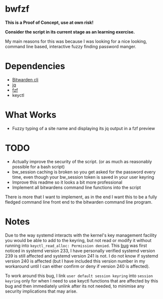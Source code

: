# bwfzf

**This is a Proof of Concept, use at own risk!**

**Consider the script in its current stage as an learning exercise.**

My main reasons for this was because I was looking for a nice looking, command
line based, interactive fuzzy finding password manger.

# Dependencies
* [Bitwarden cli](https://github.com/bitwarden/cli)
* [jq](https://github.com/stedolan/jq)
* [fzf](https://github.com/junegunn/fzf)
* keyctl

# What Works
* Fuzzy typing of a site name and displaying its jq output in a fzf preview

# TODO
* Actually  improve the security of the script. (or as much as reasonably
  possible for a bash script)
* bw_session caching is broken so you get asked for the password every time,
  even though your bw_session token is saved in your user keyring
* Improve this readme so it looks a bit more professional
* Implement all bitwardens command line functions into the script

There is more that I want to implement, as in the end I want this to be a
fully fledged command line front end to the bitwarden command line program.

# Notes
Due to the way systemd interacts with the kernel's key management facility you
would be able to add to the keyring, but not read or modify it without running
into `keyctl_read_alloc: Permission denied`.
This [bug](https://github.com/systemd/systemd/issues/5522) was first noticed
in systemd version 233, I have personally verified systemd version 239 is
still affected and systemd version 241 is not. I do not know if systemd
version 240 is affected (but I have included this version number in my
workaround until I can either confirm or deny if version 240 is affected).

To work around this bug, I link `user default session keyring` into `session
keyring` only for when I need to use keyctl functions that are affected by
this bug and then immediately unlink after its not needed, to minimise any
security implications that may arise.
